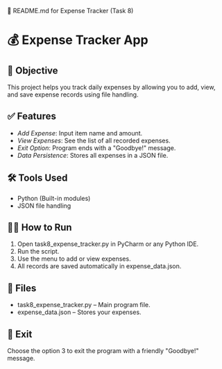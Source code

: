 
📄 README.md for Expense Tracker (Task 8)

# 💰 Expense Tracker App

## 📌 Objective
This project helps you track daily expenses by allowing you to add, view, and save expense records using file handling.

## ✅ Features
- *Add Expense*: Input item name and amount.
- *View Expenses*: See the list of all recorded expenses.
- *Exit Option*: Program ends with a "Goodbye!" message.
- *Data Persistence*: Stores all expenses in a JSON file.

## 🛠 Tools Used
- Python (Built-in modules)
- JSON file handling

## 🏃‍♂ How to Run
1. Open task8_expense_tracker.py in PyCharm or any Python IDE.
2. Run the script.
3. Use the menu to add or view expenses.
4. All records are saved automatically in expense_data.json.

## 📁 Files
- task8_expense_tracker.py – Main program file.
- expense_data.json – Stores your expenses.

## 👋 Exit
Choose the option 3 to exit the program with a friendly "Goodbye!" message.
